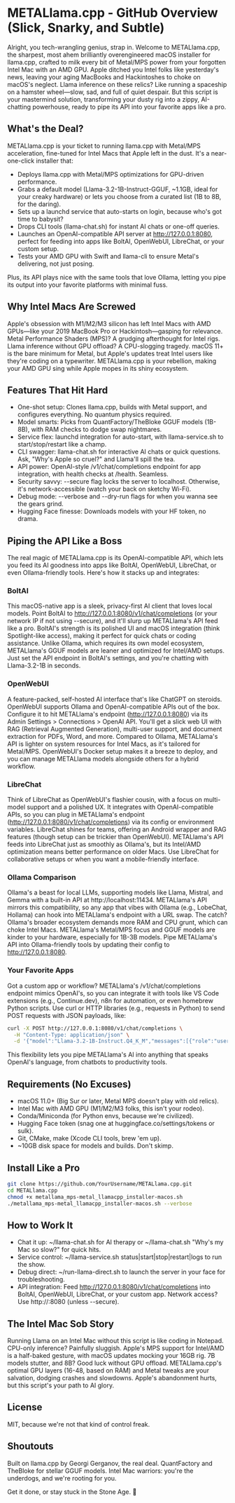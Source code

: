 # METALlama.cpp - GitHub Overview (Slick, Snarky, and Subtle)

Alright, you tech-wrangling genius, strap in. Welcome to METALlama.cpp, the sharpest, most ahem brilliantly overengineered macOS installer for llama.cpp, crafted to milk every bit of Metal/MPS power from your forgotten Intel Mac with an AMD GPU. Apple ditched you Intel folks like yesterday's news, leaving your aging MacBooks and Hackintoshes to choke on macOS's neglect. Llama inference on these relics? Like running a spaceship on a hamster wheel—slow, sad, and full of quiet despair. But this script is your mastermind solution, transforming your dusty rig into a zippy, AI-chatting powerhouse, ready to pipe its API into your favorite apps like a pro.

## What's the Deal?

METALlama.cpp is your ticket to running llama.cpp with Metal/MPS acceleration, fine-tuned for Intel Macs that Apple left in the dust. It's a near-one-click installer that:

- Deploys llama.cpp with Metal/MPS optimizations for GPU-driven performance.
- Grabs a default model (Llama-3.2-1B-Instruct-GGUF, ~1.1GB, ideal for your creaky hardware) or lets you choose from a curated list (1B to 8B, for the daring).
- Sets up a launchd service that auto-starts on login, because who's got time to babysit?
- Drops CLI tools (llama-chat.sh) for instant AI chats or one-off queries.
- Launches an OpenAI-compatible API server at http://127.0.0.1:8080, perfect for feeding into apps like BoltAI, OpenWebUI, LibreChat, or your custom setup.
- Tests your AMD GPU with Swift and llama-cli to ensure Metal's delivering, not just posing.

Plus, its API plays nice with the same tools that love Ollama, letting you pipe its output into your favorite platforms with minimal fuss.

## Why Intel Macs Are Screwed

Apple's obsession with M1/M2/M3 silicon has left Intel Macs with AMD GPUs—like your 2019 MacBook Pro or Hackintosh—gasping for relevance. Metal Performance Shaders (MPS)? A grudging afterthought for Intel rigs. Llama inference without GPU offload? A CPU-slogging tragedy. macOS 11+ is the bare minimum for Metal, but Apple's updates treat Intel users like they're coding on a typewriter. METALlama.cpp is your rebellion, making your AMD GPU sing while Apple mopes in its shiny ecosystem.

## Features That Hit Hard

- One-shot setup: Clones llama.cpp, builds with Metal support, and configures everything. No quantum physics required.
- Model smarts: Picks from QuantFactory/TheBloke GGUF models (1B-8B), with RAM checks to dodge swap nightmares.
- Service flex: launchd integration for auto-start, with llama-service.sh to start/stop/restart like a champ.
- CLI swagger: llama-chat.sh for interactive AI chats or quick questions. Ask, "Why's Apple so cruel?" and Llama'll spill the tea.
- API power: OpenAI-style /v1/chat/completions endpoint for app integration, with health checks at /health. Seamless.
- Security savvy: --secure flag locks the server to localhost. Otherwise, it's network-accessible (watch your back on sketchy Wi-Fi).
- Debug mode: --verbose and --dry-run flags for when you wanna see the gears grind.
- Hugging Face finesse: Downloads models with your HF token, no drama.

## Piping the API Like a Boss

The real magic of METALlama.cpp is its OpenAI-compatible API, which lets you feed its AI goodness into apps like BoltAI, OpenWebUI, LibreChat, or even Ollama-friendly tools. Here's how it stacks up and integrates:

### BoltAI
This macOS-native app is a sleek, privacy-first AI client that loves local models. Point BoltAI to http://127.0.0.1:8080/v1/chat/completions (or your network IP if not using --secure), and it'll slurp up METALlama's API feed like a pro. BoltAI's strength is its polished UI and macOS integration (think Spotlight-like access), making it perfect for quick chats or coding assistance. Unlike Ollama, which requires its own model ecosystem, METALlama's GGUF models are leaner and optimized for Intel/AMD setups. Just set the API endpoint in BoltAI's settings, and you're chatting with Llama-3.2-1B in seconds.

### OpenWebUI
A feature-packed, self-hosted AI interface that's like ChatGPT on steroids. OpenWebUI supports Ollama and OpenAI-compatible APIs out of the box. Configure it to hit METALlama's endpoint (http://127.0.0.1:8080) via its Admin Settings > Connections > OpenAI API. You'll get a slick web UI with RAG (Retrieval Augmented Generation), multi-user support, and document extraction for PDFs, Word, and more. Compared to Ollama, METALlama's API is lighter on system resources for Intel Macs, as it's tailored for Metal/MPS. OpenWebUI's Docker setup makes it a breeze to deploy, and you can manage METALlama models alongside others for a hybrid workflow.

### LibreChat
Think of LibreChat as OpenWebUI's flashier cousin, with a focus on multi-model support and a polished UX. It integrates with OpenAI-compatible APIs, so you can plug in METALlama's endpoint (http://127.0.0.1:8080/v1/chat/completions) via its config or environment variables. LibreChat shines for teams, offering an Android wrapper and RAG features (though setup can be trickier than OpenWebUI). METALlama's API feeds into LibreChat just as smoothly as Ollama's, but its Intel/AMD optimization means better performance on older Macs. Use LibreChat for collaborative setups or when you want a mobile-friendly interface.

### Ollama Comparison
Ollama's a beast for local LLMs, supporting models like Llama, Mistral, and Gemma with a built-in API at http://localhost:11434. METALlama's API mirrors this compatibility, so any app that vibes with Ollama (e.g., LobeChat, Hollama) can hook into METALlama's endpoint with a URL swap. The catch? Ollama's broader ecosystem demands more RAM and CPU grunt, which can choke Intel Macs. METALlama's Metal/MPS focus and GGUF models are kinder to your hardware, especially for 1B-3B models. Pipe METALlama's API into Ollama-friendly tools by updating their config to http://127.0.0.1:8080.

### Your Favorite Apps
Got a custom app or workflow? METALlama's /v1/chat/completions endpoint mimics OpenAI's, so you can integrate it with tools like VS Code extensions (e.g., Continue.dev), n8n for automation, or even homebrew Python scripts. Use curl or HTTP libraries (e.g., requests in Python) to send POST requests with JSON payloads, like:

```bash
curl -X POST http://127.0.0.1:8080/v1/chat/completions \
  -H "Content-Type: application/json" \
  -d '{"model":"Llama-3.2-1B-Instruct.Q4_K_M","messages":[{"role":"user","content":"Fix my code"}]}'
```

This flexibility lets you pipe METALlama's AI into anything that speaks OpenAI's language, from chatbots to productivity tools.

## Requirements (No Excuses)

- macOS 11.0+ (Big Sur or later, Metal MPS doesn't play with old relics).
- Intel Mac with AMD GPU (M1/M2/M3 folks, this isn't your rodeo).
- Conda/Miniconda (for Python envs, because we're civilized).
- Hugging Face token (snag one at huggingface.co/settings/tokens or sulk).
- Git, CMake, make (Xcode CLI tools, brew 'em up).
- ~10GB disk space for models and builds. Don't skimp.

## Install Like a Pro

```bash
git clone https://github.com/YourUsername/METALlama.cpp.git
cd METALlama.cpp
chmod +x metallama_mps-metal_llamacpp_installer-macos.sh
./metallama_mps-metal_llamacpp_installer-macos.sh --verbose
```

## How to Work It

- Chat it up: ~/llama-chat.sh for AI therapy or ~/llama-chat.sh "Why's my Mac so slow?" for quick hits.
- Service control: ~/llama-service.sh status|start|stop|restart|logs to run the show.
- Debug direct: ~/run-llama-direct.sh to launch the server in your face for troubleshooting.
- API integration: Feed http://127.0.0.1:8080/v1/chat/completions into BoltAI, OpenWebUI, LibreChat, or your custom app. Network access? Use http://<your-ip>:8080 (unless --secure).

## The Intel Mac Sob Story

Running Llama on an Intel Mac without this script is like coding in Notepad. CPU-only inference? Painfully sluggish. Apple's MPS support for Intel/AMD is a half-baked gesture, with macOS updates mocking your 16GB rig. 7B models stutter, and 8B? Good luck without GPU offload. METALlama.cpp's optimal GPU layers (16-48, based on RAM) and Metal tweaks are your salvation, dodging crashes and slowdowns. Apple's abandonment hurts, but this script's your path to AI glory.

## License

MIT, because we're not that kind of control freak.

## Shoutouts

Built on llama.cpp by Georgi Gerganov, the real deal. QuantFactory and TheBloke for stellar GGUF models. Intel Mac warriors: you're the underdogs, and we're rooting for you.

Get it done, or stay stuck in the Stone Age. 🚀